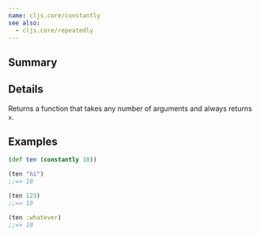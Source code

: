 ```yaml
---
name: cljs.core/constantly
see also:
  - cljs.core/repeatedly
---
```


## Summary

## Details

Returns a function that takes any number of arguments and always returns `x`.

## Examples

```clj
(def ten (constantly 10))

(ten "hi")
;;=> 10

(ten 123)
;;=> 10

(ten :whatever)
;;=> 10
```

